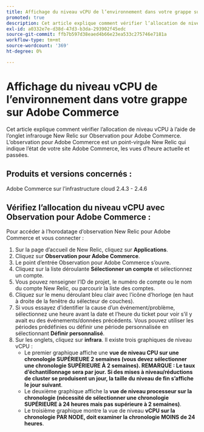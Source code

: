 ```yaml
---
title: Affichage du niveau vCPU de l’environnement dans votre grappe sur Adobe Commerce
promoted: true
description: Cet article explique comment vérifier l’allocation de niveau vCPU à l’aide de l’onglet infrarouge New Relic sur Observation pour Adobe Commerce. L’observation pour Adobe Commerce est un point-virgule New Relic qui indique l’état de votre site Adobe Commerce, les vues d’heure actuelle et passées.
exl-id: a0332e7e-d38d-47d3-b3da-293902f45edc
source-git-commit: ffb7b597d38eaed4b66e23ea533c275746e7181a
workflow-type: tm+mt
source-wordcount: '369'
ht-degree: 0%

---
```


# Affichage du niveau vCPU de l’environnement dans votre grappe sur Adobe Commerce

Cet article explique comment vérifier l’allocation de niveau vCPU à l’aide de l’onglet infrarouge New Relic sur Observation pour Adobe Commerce. L’observation pour Adobe Commerce est un point-virgule New Relic qui indique l’état de votre site Adobe Commerce, les vues d’heure actuelle et passées.

## Produits et versions concernés :

Adobe Commerce sur l’infrastructure cloud 2.4.3 - 2.4.6

## Vérifiez l’allocation du niveau vCPU avec Observation pour Adobe Commerce :

Pour accéder à l’horodatage d’observation New Relic pour Adobe Commerce et vous connecter :

1. Sur la page d’accueil de New Relic, cliquez sur **Applications**.
1. Cliquez sur **Observation pour Adobe Commerce**.
1. Le point d’entrée Observation pour Adobe Commerce s’ouvre.
1. Cliquez sur la liste déroulante **Sélectionner un compte** et sélectionnez un compte.
1. Vous pouvez renseigner l’ID de projet, le numéro de compte ou le nom du compte New Relic, ou parcourir la liste des comptes.
1. Cliquez sur le menu déroulant bleu clair avec l’icône d’horloge (en haut à droite de la fenêtre du sélecteur de couches).
1. Si vous essayez d’identifier la cause d’un événement/problème, sélectionnez une heure avant la date et l’heure du ticket pour voir s’il y avait eu des événements/données précédents. Vous pouvez utiliser les périodes prédéfinies ou définir une période personnalisée en sélectionnant **Définir personnalisé**.
1. Sur les onglets, cliquez sur **infrara**. Il existe trois graphiques de niveau vCPU :
   * Le premier graphique affiche une **vue de niveau CPU sur une chronologie SUPÉRIEURE 2 semaines (vous devez sélectionner une chronologie SUPÉRIEURE À 2 semaines). REMARQUE : Le taux d’échantillonnage sera par jour. Si des mises à niveau/réductions de cluster se produisent un jour, la taille du niveau de fin s’affiche le jour suivant**.
   * Le deuxième graphique affiche la **vue de niveau processeur sur la chronologie (nécessité de sélectionner une chronologie SUPÉRIEURE à 24 heures mais pas supérieure à 2 semaines)**.
   * Le troisième graphique montre la vue de niveau **vCPU sur la chronologie PAR NODE, doit examiner la chronologie MOINS de 24 heures**.
